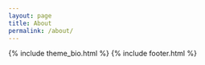 ```yaml
---
layout: page
title: About
permalink: /about/
---
```

<body>
{% include theme_bio.html %}
</body>
{% include footer.html %}
